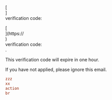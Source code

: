 [<br host>]<br action>verification code:<br code>

[<br host>](https://<br host>)<br action>verification code:<br code>.

This verification code will expire in one hour.

If you have not applied, please ignore this email.

```ini
zzz
xx
action
br
```
